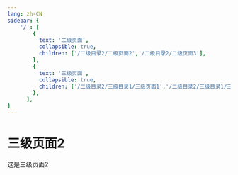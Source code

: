 ```yaml
---
lang: zh-CN
sidebar: {
    '/': [
        {
          text: '二级页面',
          collapsible: true,
          children: ['/二级目录2/二级页面2','/二级目录2/二级页面3'],
        },
        {
          text: '三级页面',
          collapsible: true,
          children: ['/二级目录2/三级目录1/三级页面1','/二级目录2/三级目录1/三级页面2'],
        },
      ],
}
---
```


# 三级页面2

这是三级页面2
